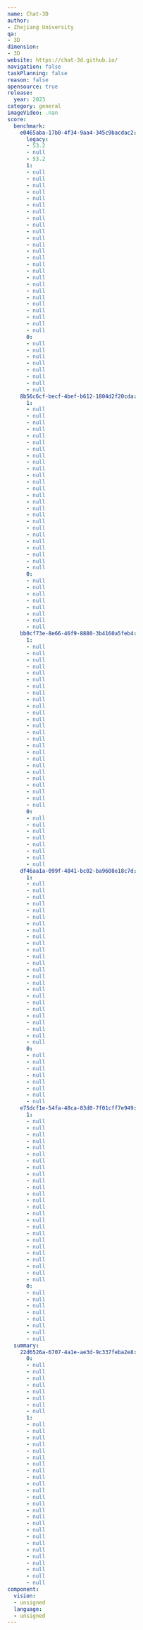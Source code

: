 ```yaml
---
name: Chat-3D
author:
- Zhejiang University
qa:
- 3D
dimension:
- 3D
website: https://chat-3d.github.io/
navigation: false
taskPlanning: false
reason: false
opensource: true
release:
  year: 2023
category: general
imageVideo: .nan
score:
  benchmark:
    e0465aba-17b0-4f34-9aa4-345c9bacdac2:
      legacy:
      - 53.2
      - null
      - 53.2
      1:
      - null
      - null
      - null
      - null
      - null
      - null
      - null
      - null
      - null
      - null
      - null
      - null
      - null
      - null
      - null
      - null
      - null
      - null
      - null
      - null
      - null
      - null
      - null
      - null
      - null
      0:
      - null
      - null
      - null
      - null
      - null
      - null
      - null
      - null
    8b56c6cf-becf-4bef-b612-1804d2f20cda:
      1:
      - null
      - null
      - null
      - null
      - null
      - null
      - null
      - null
      - null
      - null
      - null
      - null
      - null
      - null
      - null
      - null
      - null
      - null
      - null
      - null
      - null
      - null
      - null
      - null
      - null
      0:
      - null
      - null
      - null
      - null
      - null
      - null
      - null
      - null
    bb0cf73e-8e66-46f9-8880-3b4160a5feb4:
      1:
      - null
      - null
      - null
      - null
      - null
      - null
      - null
      - null
      - null
      - null
      - null
      - null
      - null
      - null
      - null
      - null
      - null
      - null
      - null
      - null
      - null
      - null
      - null
      - null
      - null
      0:
      - null
      - null
      - null
      - null
      - null
      - null
      - null
      - null
    df46aa1a-099f-4841-bc02-ba9608e18c7d:
      1:
      - null
      - null
      - null
      - null
      - null
      - null
      - null
      - null
      - null
      - null
      - null
      - null
      - null
      - null
      - null
      - null
      - null
      - null
      - null
      - null
      - null
      - null
      - null
      - null
      - null
      0:
      - null
      - null
      - null
      - null
      - null
      - null
      - null
      - null
    e75dcf1e-54fa-48ca-83d0-7f01cff7e949:
      1:
      - null
      - null
      - null
      - null
      - null
      - null
      - null
      - null
      - null
      - null
      - null
      - null
      - null
      - null
      - null
      - null
      - null
      - null
      - null
      - null
      - null
      - null
      - null
      - null
      - null
      0:
      - null
      - null
      - null
      - null
      - null
      - null
      - null
      - null
  summary:
    22d6526a-6707-4a1e-ae3d-9c337feba2e8:
      0:
      - null
      - null
      - null
      - null
      - null
      - null
      - null
      - null
      1:
      - null
      - null
      - null
      - null
      - null
      - null
      - null
      - null
      - null
      - null
      - null
      - null
      - null
      - null
      - null
      - null
      - null
      - null
      - null
      - null
      - null
      - null
      - null
      - null
      - null
component:
  vision:
  - unsigned
  language:
  - unsigned
---
```


